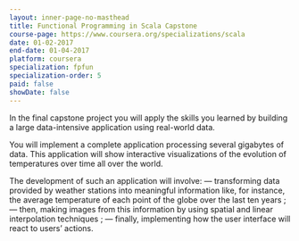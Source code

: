 ```yaml
---
layout: inner-page-no-masthead
title: Functional Programming in Scala Capstone
course-page: https://www.coursera.org/specializations/scala
date: 01-02-2017
end-date: 01-04-2017
platform: coursera
specialization: fpfun
specialization-order: 5
paid: false
showDate: false
---
```


In the final capstone project you will apply the skills you learned by building a large data-intensive application using real-world data.

You will implement a complete application processing several gigabytes of data. This application will show interactive visualizations of the evolution of temperatures over time all over the world.

The development of such an application will involve:
 — transforming data provided by weather stations into meaningful information like, for instance, the average temperature of each point of the globe over the last ten years ;
 — then, making images from this information by using spatial and linear interpolation techniques ;
 — finally, implementing how the user interface will react to users’ actions.
